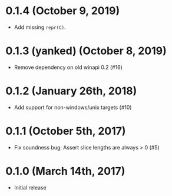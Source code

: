 # 0.1.4 (October 9, 2019)

* Add missing `repr(C)`.

# 0.1.3 (yanked) (October 8, 2019)

* Remove dependency on old winapi 0.2 (#16)

# 0.1.2 (January 26th, 2018)

* Add support for non-windows/unix targets (#10)

# 0.1.1 (October 5th, 2017)

* Fix soundness bug: Assert slice lengths are always > 0 (#5)

# 0.1.0 (March 14th, 2017)

* Initial release
